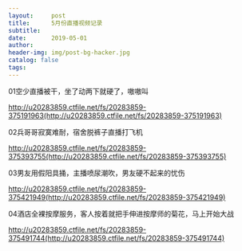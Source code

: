 ```yaml
---
layout:     post
title:      5月份直播视频记录
subtitle:   
date:       2019-05-01
author:     
header-img: img/post-bg-hacker.jpg
catalog: false
tags: 
---
```



01空少直播被干，坐了动两下就硬了，嗷嗷叫

http://u20283859.ctfile.net/fs/20283859-375191963(http://u20283859.ctfile.net/fs/20283859-375191963)

02兵哥哥寂寞难耐，宿舍脱裤子直播打飞机

http://u20283859.ctfile.net/fs/20283859-375393755(http://u20283859.ctfile.net/fs/20283859-375393755)

03男友用假阳具捅，主播喷尿潮吹，男友硬不起来的忧伤

http://u20283859.ctfile.net/fs/20283859-375421949(http://u20283859.ctfile.net/fs/20283859-375421949)

04酒店全裸按摩服务，客人按着就把手伸进按摩师的菊花，马上开始大战

http://u20283859.ctfile.net/fs/20283859-375491744(http://u20283859.ctfile.net/fs/20283859-375491744)



